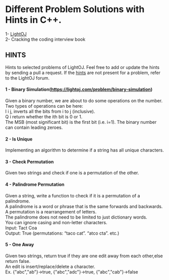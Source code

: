 # Different Problem Solutions with Hints in C++.
1- [LightOJ](https://lightoj.com/) <br />
2- Cracking the coding interview book

## HINTS
Hints to selected problems of LightOJ. Feel free to add or update the hints by sending a pull a request. If the [hints](HINTS.md) are not present for a problem, refer to the LightOJ forum. 

#### 1 - Binary Simulation(https://lightoj.com/problem/binary-simulation)
Given a binary number, we are about to do some operations on the number. Two types of operations can be here:<br/>
I i j, inverts all the bits from i to j (inclusive).<br/>
Q i return whether the ith bit is 0 or 1.<br/>
The MSB (most significant bit) is the first bit (i.e. i=1). The binary number can contain leading zeroes.
#### 2 - Is Unique 
Implementing an algorithm to determine if a string has all unique characters.
#### 3 - Check Permutation 
Given two strings and check if one is a permutation of the other.
#### 4 - Palindrome Permutation 
Given a string, write a function to check if it is a permutation of a palindrome.<br/>
A palindrome is a word or phrase that is the same forwards and backwards.<br/>
A permutation is a rearrangement of letters.<br/>
The palindrome does not need to be limited to just dictionary words.<br/>
You can ignore casing and non-letter characters.<br/>
Input: Tact Coa <br/>
Output: True (permutations: “taco cat”. “atco cta”. etc.)
#### 5 - One Away
Given two strings, return true if they are one edit away from each other,else return false.<br/>
An edit is insert/replace/delete a character. <br/>
Ex. {"abc","ab"}->true, {"abc","adc"}->true, {"abc","cab"}->false 

